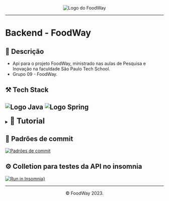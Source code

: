 <div align="center">
  <img src="https://foodway.blob.core.windows.net/public/FoodWayLogo.png" alt="Logo do FoodWay">
</div>

---
# Backend - FoodWay

## 📝 Descrição
- Api para o projeto FoodWay, ministrado nas aulas de Pesquisa e Inovação na faculdade São Paulo Tech School.
- Grupo 09 - FoodWay.

## ⚒️ Tech Stack
![Logo Java](https://img.shields.io/badge/Java-ED8B00?style=for-the-badge&logo=java&logoColor=white)
![Logo Spring](https://img.shields.io/badge/Spring-6DB33F?style=for-the-badge&logo=spring&logoColor=white)
---
<details>
    <summary><b><font size="5px">📗 Tutorial</font></b></summary>
    <ol>
        <h4>Quando for visualizar o projeto seguir os seguintes passos</h4>
        <li>Clonar o Repositório</li>
            <code>git clone https://github.com/Food-Way/Backend.git</code>
        <li>Abrir a IDE IntelliJ</li>
        <li>File > Open > Selecionar POM.xml do projeto</li>
        <li>Esperar o Maven baixar as dependências</li>
        <li>Executar o projeto</li>
        <li type="square"> <h3>Quando for editar o projeto seguir os seguintes passos</h3></li>
        <li type="square"> <h4>Além dos passos de 2 à 6</h4></li>
        <li>Abrir o terminal do git na pasta do projeto</li>
        <li>Ir para a branch dev</li>
        <code>git checkout dev</code>
        <li>Criar uma branch para conter suas alterações com base na branch dev</li>
        <code>git checkout -b feature/nome-da-branch</code>
        <li>Após realizar as alterações, adicionar os arquivos alterados</li>
        <code>git add .</code>
        <li>Commitar as alterações</li>
        <code>git commit -m "Mensagem do commit"</code>
        <li>Enviar as alterações para o repositório remoto</li>
        <code>git push origin feature/nome-da-branch</code>
        <li>Abrir pull request da branch feature para a branch dev</li>
        <li>Abrir pull request para a branch main <b>somente no tempo estipulado para o merge</b></li>
    </ol>

> 💡 Pull requests necessitam da aprovação de 2 membros do time para serem aceitos

</details>

## 📜 Padrões de commit 
[![Padrões de commit](https://img.shields.io/badge/Padrões%20de%20commit-blue)](https://github.com/iuricode/padroes-de-commits)

## ⚙️ Colletion para testes da API no insomnia
[![Run in Insomnia}](https://img.shields.io/badge/Run%20in-Insomnia-orange?style=for-the-badge&logo=insomnia)](https://bandteccom.sharepoint.com/:u:/s/Grupogrupo/ERLP8BN5YcpDkKiK07ValIYBWrrNBTio2TMkaVOgSJXhjw?e=UbsSbX)

[//]: # ([![Run in Insomnia]&#40;https://insomnia.rest/images/run.svg&#41;]&#40;https://insomnia.rest/run/?label=FoodWay&uri=https%3A%2F%2Fraw.githubusercontent.com%2FFood-Way%2FBackend%2Fmain%2FInsomnia.json&#41;)



---
<center>©️ FoodWay 2023.</center>
